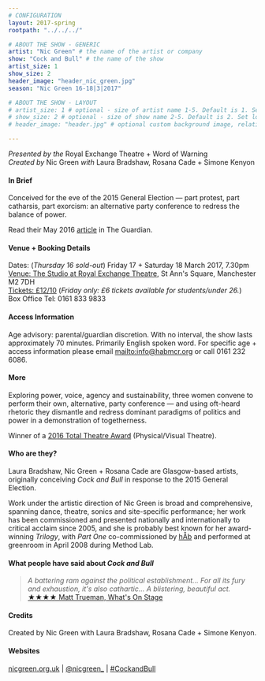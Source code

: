 ```yaml
---
# CONFIGURATION
layout: 2017-spring
rootpath: "../../../"

# ABOUT THE SHOW - GENERIC
artist: "Nic Green" # the name of the artist or company
show: "Cock and Bull" # the name of the show
artist_size: 1
show_size: 2
header_image: "header_nic_green.jpg"    
season: "Nic Green 16-18|3|2017"

# ABOUT THE SHOW - LAYOUT
# artist_size: 1 # optional - size of artist name 1-5. Default is 1. Set longer names to lower values
# show_size: 2 # optional - size of show name 2-5. Default is 2. Set longer names to lower values
# header_image: "header.jpg" # optional custom background image, relative to current page

---
```

*Presented by the* Royal Exchange Theatre + Word of Warning<br>*Created by* Nic Green *with* Laura Bradshaw, Rosana Cade + Simone Kenyon         
         
#### In Brief       
Conceived for the eve of the 2015 General Election — part protest, part catharsis, part exorcism: an alternative party conference to redress the balance of power.           
         
Read their May 2016 <a href="http://www.theguardian.com/stage/2016/may/17/cock-and-bull-political-slogans-rosana-cade-laura-bradshaw-nic-green" target="_blank">article</a> in The Guardian.        
         
#### Venue + Booking Details    
Dates: (*Thursday 16 sold-out*) Friday 17 + Saturday 18 March 2017, 7.30pm        
<a href="http://www.royalexchange.co.uk/where-how-to-find-us" target="_blank">Venue: The Studio at Royal Exchange Theatre</a>, St Ann's Square, Manchester M2 7DH             
<a href="http://www.royalexchange.co.uk/whats-on-and-tickets/cock-and-bull" target="_blank">Tickets: £12/10</a> (*Friday only: £6 tickets available for students/under 26.*)         
Box Office Tel: 0161 833 9833         
         
#### Access Information        
Age advisory: parental/guardian discretion. With no interval, the show lasts approximately 70 minutes. Primarily English spoken word. For specific age + access information please email <mailto:info@habmcr.org> or call 0161 232 6086.     
             
#### More             
Exploring power, voice, agency and sustainability, three women convene to perform their own, alternative, party conference — and using oft-heard rhetoric they dismantle and redress dominant paradigms of politics and power in a demonstration of togetherness.        
        
Winner of a <a href="http://www.edfringe.com/media/award-winners#Total" target="_blank">2016 Total Theatre Award</a> (Physical/Visual Theatre).        
        
#### Who are they?     
Laura Bradshaw, Nic Green + Rosana Cade are Glasgow-based artists, originally conceiving *Cock and Bull* in response to the 2015 General Election.         
           
Work under the artistic direction of Nic Green is broad and comprehensive, spanning dance, theatre, sonics and site-specific performance; her work has been commissioned and presented nationally and internationally to critical acclaim since 2005, and she is probably best known for her award-winning *Trilogy*, with *Part One* co-commissioned by [hÅb](/hab) and performed at greenroom in April 2008 during Method Lab.           
         
#### What people have said about *Cock and Bull*         
>*A battering ram against the political establishment… For all its fury and exhaustion, it's also cathartic… A blistering, beautiful act.*<br><a href="http://www.whatsonstage.com/edinburgh-theatre/reviews/cock-and-bull-forest-fringe-festival-nic-green_41533.html" target="_blank">★★★★ Matt Trueman, What's On Stage</a>        
              
#### Credits          
Created by Nic Green with Laura Bradshaw, Rosana Cade + Simone Kenyon.        
         
#### Websites          
<a href="http://nicgreen.org.uk" target="_blank">nicgreen.org.uk</a> | <a href="http://twitter.com/nicgreen_" target="_blank">@nicgreen_</a> | <a href="http://twitter.com/hashtag/CockandBull" target="_blank">#CockandBull</a>
